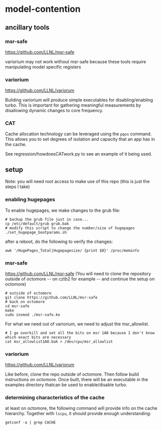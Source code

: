 # model-contention

## ancillary tools

### msr-safe
https://github.com/LLNL/msr-safe

variorium may not work without msr-safe because these tools require manipulating model specific registers

### variorium
https://github.com/LLNL/variorum

Building variorium will produce simple executables for disabling/enabling turbo.
This is important for gathering meaningful measurements by disallowing dynamic changes to core frequency.

### CAT
Cache allocation technology can be leveraged using the `pqos` command. This allows you to set degrees of isolation and capacity that an app has in the cache.

See regression/howdoesCATwork.py to see an example of it being used.


## setup
Note: you will need root access to make use of this repo
(this is just the steps I take)

### enabling hugepages
To enable hugepages, we make changes to the grub file:

```
# backup the grub file just in case...
cp /etc/default/grub grub.bak
# modify this script to change the number/size of hugepages
./set_hugepage_bootparams.sh
```

after a reboot, do the following to verify the changes:
```
awk '/HugePages_Total|Hugepagesize/ {print $0}' /proc/meminfo
```

### msr-safe
https://github.com/LLNL/msr-safe
(You will need to clone the repository outside of octomore -- on cztb2 for example -- and continue the setup on octomore)
```
# outside of octomore
git clone https://github.com/LLNL/msr-safe
# back on octomore
cd msr-safe
make
sudo insmod ./msr-safe.ko
```

For what we need out of variorium, we need to adjust the msr_allowlist.
```
# I go overkill and set all the bits on msr 1A0 because I don't know which exact bits are necessary
cat msr_allowlist1A0.bak > /dev/cpu/msr_allowlist
```

### variorium
https://github.com/LLNL/variorum

Like before, clone the repo outside of octomore. Then follow build instructions on octomore.
Once built, there will be an executable in the examples directory thatcan be used to enable/disable turbo.

### determining characteristics of the cache
at least on octomore, the following command will provide info on the cache hierarchy.
Together with `lscpu`, it should provide enough understanding:
```
getconf -a | grep CACHE
```

